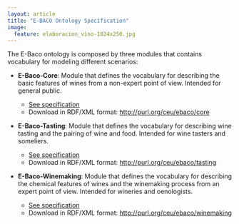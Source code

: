 ```yaml
---
layout: article
title: "E-BACO Ontology Specification"
image:
  feature: elaboracion_vino-1024x250.jpg
---
```


The E-Baco ontology is composed by three modules that contains vocabulary for modeling different scenarios:

- **E-Baco-Core**: Module that defines the vocabulary for describing the basic features of wines from a non-expert point of view. Intended for general public. 
	- [See specification](/especificacion/ebaco-core-en.html)
	- Download in RDF/XML format: <http://purl.org/ceu/ebaco/core>

- **E-Baco-Tasting**: Module that defines the vocabulary for describing wine tasting and the pairing of wine and food. Intended for wine tasters and someliers. 
	- [See specification](/especificacion/ebaco-tasting-en.html)
	- Download in RDF/XML format: <http://purl.org/ceu/ebaco/tasting>

- **E-Baco-Winemaking**:  Module that defines the vocabulary for describing the chemical features of wines and the winemaking process from an expert point of view. Intended for wineries and oenologists. 
	- [See specification](/especificacion/ebaco-winemaking-en.html)
	- Download in RDF/XML format: <http://purl.org/ceu/ebaco/winemaking>

